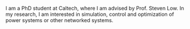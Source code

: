 I am a PhD student at Caltech, where I am advised by Prof. Steven Low. In my research, I am interested in simulation, control and optimization of power systems or other networked systems.